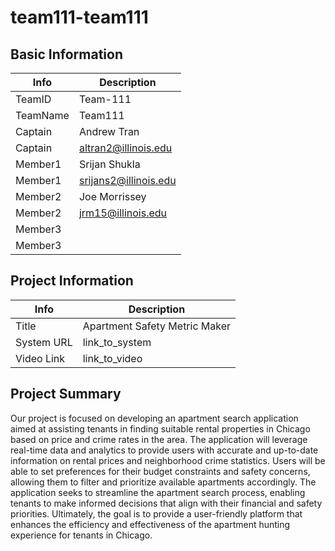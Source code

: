 # team111-team111

## Basic Information

|   Info      |        Description     |
| ----------- | ---------------------- |
| TeamID      |        Team-111        |
| TeamName    |         Team111        |
| Captain     |       Andrew Tran      |
| Captain     |  altran2@illinois.edu  |
| Member1     |     Srijan Shukla      |
| Member1     |  srijans2@illinois.edu |
| Member2     |     Joe Morrissey      |
| Member2     |    jrm15@illinois.edu  |
| Member3     |                        |
| Member3     |                        |

## Project Information

|   Info      |        Description     |
| ----------- | ---------------------- |
|  Title      | Apartment Safety Metric Maker|
| System URL  |      link_to_system    |
| Video Link  |      link_to_video     |

## Project Summary

Our project is focused on developing an apartment search application aimed at assisting tenants in finding suitable rental properties in Chicago based on price and crime rates in the area. The application will leverage real-time data and analytics to provide users with accurate and up-to-date information on rental prices and neighborhood crime statistics. Users will be able to set preferences for their budget constraints and safety concerns, allowing them to filter and prioritize available apartments accordingly. The application seeks to streamline the apartment search process, enabling tenants to make informed decisions that align with their financial and safety priorities. Ultimately, the goal is to provide a user-friendly platform that enhances the efficiency and effectiveness of the apartment hunting experience for tenants in Chicago.
